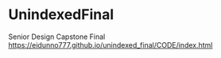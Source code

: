 # UnindexedFinal
Senior Design Capstone Final
https://eidunno777.github.io/unindexed_final/CODE/index.html
